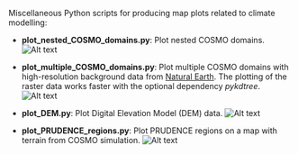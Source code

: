 Miscellaneous Python scripts for producing map plots related to climate modelling:

- **plot_nested_COSMO_domains.py**: Plot nested COSMO domains.
![Alt text](https://github.com/ChristianSteger/Media/blob/master/COSMO_nested_domains.png?raw=true "Output example")

- **plot_multiple_COSMO_domains.py**: Plot multiple COSMO domains with high-resolution background data from [Natural Earth](https://www.naturalearthdata.com).
The plotting of the raster data works faster with the optional dependency *pykdtree*.
![Alt text](https://github.com/ChristianSteger/Media/blob/master/COSMO_domains.png?raw=true "Output example")

- **plot_DEM.py**: Plot Digital Elevation Model (DEM) data.
![Alt text](https://github.com/ChristianSteger/Media/blob/master/DEM_map_plot.png?raw=true "Output example")

- **plot_PRUDENCE_regions.py**: Plot PRUDENCE regions on a map with terrain from COSMO simulation.
![Alt text](https://github.com/ChristianSteger/Media/blob/master/PRUDENCE_regions_map.png?raw=true "Output example")